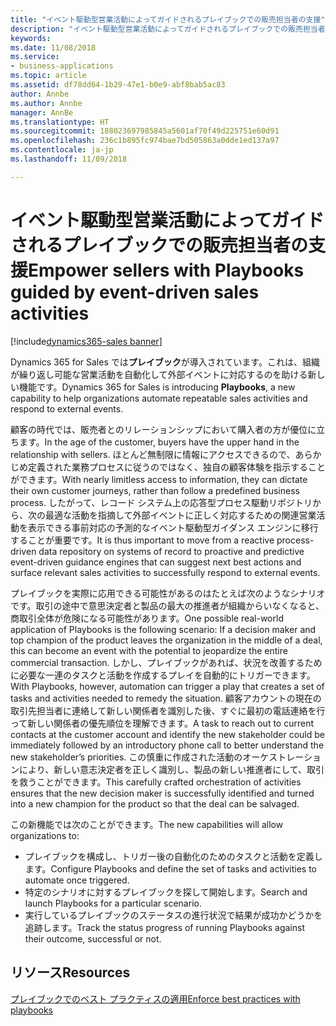 ```yaml
---
title: "イベント駆動型営業活動によってガイドされるプレイブックでの販売担当者の支援"
description: "イベント駆動型営業活動によってガイドされるプレイブックでの販売担当者の支援"
keywords: 
ms.date: 11/08/2018
ms.service:
- business-applications
ms.topic: article
ms.assetid: df78dd64-1b29-47e1-b0e9-abf8bab5ac83
author: Annbe
ms.author: Annbe
manager: AnnBe
ms.translationtype: HT
ms.sourcegitcommit: 188023697985845a5601af70f49d225751e60d91
ms.openlocfilehash: 236c1b895fc974bae7bd505863a0dde1ed137a97
ms.contentlocale: ja-jp
ms.lasthandoff: 11/09/2018

---
```


# <a name="empower-sellers-with-playbooks-guided-by-event-driven-sales-activities"></a><span data-ttu-id="325f2-103">イベント駆動型営業活動によってガイドされるプレイブックでの販売担当者の支援</span><span class="sxs-lookup"><span data-stu-id="325f2-103">Empower sellers with Playbooks guided by event-driven sales activities</span></span>

[!include[dynamics365-sales banner](../includes/dynamics365-sales.md)]





<span data-ttu-id="325f2-104">Dynamics 365 for Sales では**プレイブック**が導入されています。これは、組織が繰り返し可能な営業活動を自動化して外部イベントに対応するのを助ける新しい機能です。</span><span class="sxs-lookup"><span data-stu-id="325f2-104">Dynamics 365 for Sales is introducing **Playbooks**, a new capability to help organizations automate repeatable sales activities and respond to external events.</span></span>

<span data-ttu-id="325f2-105">顧客の時代では、販売者とのリレーションシップにおいて購入者の方が優位に立ちます。</span><span class="sxs-lookup"><span data-stu-id="325f2-105">In the age of the customer, buyers have the upper hand in the relationship with sellers.</span></span> <span data-ttu-id="325f2-106">ほとんど無制限に情報にアクセスできるので、あらかじめ定義された業務プロセスに従うのではなく、独自の顧客体験を指示することができます。</span><span class="sxs-lookup"><span data-stu-id="325f2-106">With nearly limitless access to information, they can dictate their own customer journeys, rather than follow a predefined business process.</span></span> <span data-ttu-id="325f2-107">したがって、レコード システム上の応答型プロセス駆動リポジトリから、次の最適な活動を指摘して外部イベントに正しく対応するための関連営業活動を表示できる事前対応の予測的なイベント駆動型ガイダンス エンジンに移行することが重要です。</span><span class="sxs-lookup"><span data-stu-id="325f2-107">It is thus important to move from a reactive process-driven data repository on systems of record to proactive and predictive event-driven guidance engines that can suggest next best actions and surface relevant sales activities to successfully respond to external events.</span></span>

<span data-ttu-id="325f2-108">プレイブックを実際に応用できる可能性があるのはたとえば次のようなシナリオです。取引の途中で意思決定者と製品の最大の推進者が組織からいなくなると、商取引全体が危険になる可能性があります。</span><span class="sxs-lookup"><span data-stu-id="325f2-108">One possible real-world application of Playbooks is the following scenario: If a decision maker and top champion of the product leaves the organization in the middle of a deal, this can become an event with the potential to jeopardize the entire commercial transaction.</span></span> <span data-ttu-id="325f2-109">しかし、プレイブックがあれば、状況を改善するために必要な一連のタスクと活動を作成するプレイを自動的にトリガーできます。</span><span class="sxs-lookup"><span data-stu-id="325f2-109">With Playbooks, however, automation can trigger a play that creates a set of tasks and activities needed to remedy the situation.</span></span>
<span data-ttu-id="325f2-110">顧客アカウントの現在の取引先担当者に連絡して新しい関係者を識別した後、すぐに最初の電話連絡を行って新しい関係者の優先順位を理解できます。</span><span class="sxs-lookup"><span data-stu-id="325f2-110">A task to reach out to current contacts at the customer account and identify the new stakeholder could be immediately followed by an introductory phone call to better understand the new stakeholder’s priorities.</span></span> <span data-ttu-id="325f2-111">この慎重に作成された活動のオーケストレーションにより、新しい意志決定者を正しく識別し、製品の新しい推進者にして、取引を救うことができます。</span><span class="sxs-lookup"><span data-stu-id="325f2-111">This carefully crafted orchestration of activities ensures that the new decision maker is successfully identified and turned into a new champion for the product so that the deal can be salvaged.</span></span>

<span data-ttu-id="325f2-112">この新機能では次のことができます。</span><span class="sxs-lookup"><span data-stu-id="325f2-112">The new capabilities will allow organizations to:</span></span>

-   <span data-ttu-id="325f2-113">プレイブックを構成し、トリガー後の自動化のためのタスクと活動を定義します。</span><span class="sxs-lookup"><span data-stu-id="325f2-113">Configure Playbooks and define the set of tasks and activities to automate once triggered.</span></span>
-   <span data-ttu-id="325f2-114">特定のシナリオに対するプレイブックを探して開始します。</span><span class="sxs-lookup"><span data-stu-id="325f2-114">Search and launch Playbooks for a particular scenario.</span></span>
-   <span data-ttu-id="325f2-115">実行しているプレイブックのステータスの進行状況で結果が成功かどうかを追跡します。</span><span class="sxs-lookup"><span data-stu-id="325f2-115">Track the status progress of running Playbooks against their outcome, successful or not.</span></span>

## <a name="resources"></a><span data-ttu-id="325f2-116">リソース</span><span class="sxs-lookup"><span data-stu-id="325f2-116">Resources</span></span>

[<span data-ttu-id="325f2-117">プレイブックでのベスト プラクティスの適用</span><span class="sxs-lookup"><span data-stu-id="325f2-117">Enforce best practices with playbooks</span></span>](https://docs.microsoft.com/en-us/dynamics365/customer-engagement/sales-enterprise/enforce-best-practices-playbooks)
